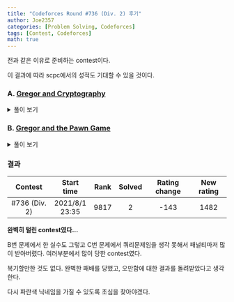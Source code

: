 ```yaml
---
title: "Codeforces Round #736 (Div. 2) 후기"
author: Joe2357
categories: [Problem Solving, Codeforces]
tags: [Contest, Codeforces]
math: true
---
```


전과 같은 이유로 준비하는 contest이다.

이 결과에 따라 scpc에서의 성적도 기대할 수 있을 것이다.

### A. [Gregor and Cryptography](https://codeforces.com/contest/1549/problem/A)

<details markdown="1"><summary>풀이 보기</summary>
#### 풀이

다른 풀이는 필요없다. 입력되는 모든 숫자가 $5$보다 크거나 같은데, 모두 소수라는 점을 이용할 수 있다.

입력되는 숫자는 2가 아닌 소수이므로 모두 홀수일 것이다. 따라서 그 수를 $2$로 나눈 나머지는 $1$로 고정된다.

그럼 또 어떤 숫자가 나머지를 $1$로 고정할 수 있을까? 답은 $N-1$이다. 고민조차 할 필요 없는 문제이다.

#### 코드

```c
#include <stdio.h>

int main() {
    int t;
    scanf("%d", &t);
    while (t--) {
        int n;
        scanf("%d", &n);
        printf("%d %d\n", 2, n - 1);
    }
    return 0;
}
```

</details>

### B. [Gregor and the Pawn Game](https://codeforces.com/contest/1549/problem/B)

<details markdown="1"><summary>풀이 보기</summary>
#### 풀이
**등호 실수했다!** 요즘 실수가 너무 많이 보인다. 집중력이 떨어진 것일까..

문제 자체 아이디어는 매우 쉽다. 체스 좀 해봤다면 알기 쉽다.

자신의 눈앞이 비어있다면 직진하여 갈 수 있을 것이다. 다만 앞이 막혀있다면 왼쪽이나 오른쪽으로 선회해야할텐데, 움직이려는 칸에는 상대의 폰이 있어야한다는 전제조건이 따른다.

하지만 있기만 하면 무작정 들어가면 된다. 어짜피 하나가 되면 다른 하나가 되지 않는 구조이므로, 개수만 잘 세어주면 통과할 수 있다.

#### 코드

```c
#include <stdio.h>

#define M (int)(2e5 + 10)
const char Yes = '1';
const char No = '0';
const char Did = '2';

char enemy[M];
char ours[M];
int n;

int main() {
    int t;
    scanf("%d", &t);
    while (t--) {
        scanf("%d", &n);
        scanf("%s %s", enemy, ours);

        int result = 0;

        for (int i = 0; i < n; ++i) {
            if (ours[i] == No) {
                continue;
            }

            if (enemy[i] == No) {
                ++result;
            } else {
                if (i == 0 && enemy[1] == Yes) {
                    ++result;
                    enemy[1] = Did;
                } else if (i == n - 1 && enemy[i - 1] == Yes) {
                    ++result;
                    enemy[i - 1] = Did;
                } else {
                    if (enemy[i - 1] == Yes) {
                        ++result;
                        enemy[i - 1] = Did;
                    } else if (enemy[i + 1] == Yes) {
                        ++result;
                        enemy[i + 1] = Did;
                    }
                }
            }
        }

        printf("%d\n", result);
    }
    return 0;
}
```

</details>

### 결과

|    Contest    |     Start time      | Rank | Solved | Rating change | New rating |
| :-----------: | :-----------------: | :--: | :----: | :-----------: | :--------: |
| #736 (Div. 2) | 2021/8/1<br />23:35 | 9817 |   2    |     -143      |    1482    |

**완벽히 털린 contest였다...**

B번 문제에서 한 실수도 그렇고 C번 문제에서 쿼리문제임을 생각 못해서 패널티마저 많이 받아버렸다. 여러부분에서 많이 당한 contest였다.

복기할만한 것도 없다. 완벽한 패배를 당했고, 오만함에 대한 결과를 돌려받았다고 생각한다.

다시 파란색 닉네임을 가질 수 있도록 초심을 찾아야겠다.

